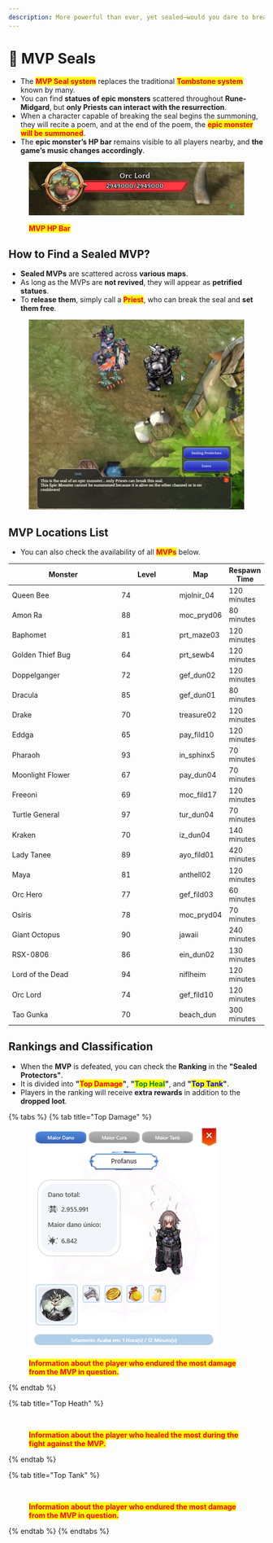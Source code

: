 ```yaml
---
description: More powerful than ever, yet sealed—would you dare to break this barrier?
---
```


# 💎 MVP Seals

* The <mark style="color:red;">**MVP Seal system**</mark> replaces the traditional <mark style="color:red;">**Tombstone system**</mark> known by many.
* You can find **statues of epic monsters** scattered throughout **Rune-Midgard**, but **only Priests can interact with the resurrection**.
* When a character capable of breaking the seal begins the summoning, they will recite a poem, and at the end of the poem, the <mark style="color:red;">**epic monster will be summoned**</mark>.
* The **epic monster’s HP bar** remains visible to all players nearby, and **the game’s music changes accordingly**.

<figure><img src="../.gitbook/assets/image (517).png" alt=""><figcaption><p><mark style="color:red;"><strong>MVP HP Bar</strong></mark></p></figcaption></figure>

## **How to Find a Sealed MVP?**

* **Sealed MVPs** are scattered across **various maps**.
* As long as the MVPs are **not revived**, they will appear as **petrified statues**.
* To **release them**, simply call a <mark style="color:red;">**Priest**</mark>, who can break the seal and **set them free**.

<figure><img src="../.gitbook/assets/image (5) (1) (1) (1) (1) (1) (1).png" alt=""><figcaption></figcaption></figure>

## **MVP Locations List**

* You can also check the availability of all <mark style="color:red;">**MVPs**</mark> below.

<table><thead><tr><th width="245">Monster</th><th width="126">Level</th><th>Map</th><th>Respawn Time</th></tr></thead><tbody><tr><td>Queen Bee</td><td>74</td><td>mjolnir_04</td><td>120 minutes</td></tr><tr><td>Amon Ra</td><td>88</td><td>moc_pryd06</td><td>80 minutes</td></tr><tr><td>Baphomet</td><td>81</td><td>prt_maze03</td><td>120 minutes</td></tr><tr><td>Golden Thief Bug</td><td>64</td><td>prt_sewb4</td><td>120 minutes</td></tr><tr><td>Doppelganger</td><td>72</td><td>gef_dun02</td><td>120 minutes</td></tr><tr><td>Dracula</td><td>85</td><td>gef_dun01</td><td>80 minutes</td></tr><tr><td>Drake</td><td>70</td><td>treasure02</td><td>120 minutes</td></tr><tr><td>Eddga</td><td>65</td><td>pay_fild10</td><td>120 minutes</td></tr><tr><td>Pharaoh</td><td>93</td><td>in_sphinx5</td><td>70 minutes</td></tr><tr><td>Moonlight Flower</td><td>67</td><td>pay_dun04</td><td>70 minutes</td></tr><tr><td>Freeoni</td><td>69</td><td>moc_fild17</td><td>120 minutes</td></tr><tr><td>Turtle General</td><td>97</td><td>tur_dun04</td><td>70 minutes</td></tr><tr><td>Kraken</td><td>70</td><td>iz_dun04</td><td>140 minutes</td></tr><tr><td>Lady Tanee</td><td>89</td><td>ayo_fild01</td><td>420 minutes</td></tr><tr><td>Maya</td><td>81</td><td>anthell02</td><td>120 minutes</td></tr><tr><td>Orc Hero</td><td>77</td><td>gef_fild03</td><td>60 minutes</td></tr><tr><td>Osíris</td><td>78</td><td>moc_pryd04</td><td>70 minutes</td></tr><tr><td>Giant Octopus</td><td>90</td><td>jawaii</td><td>240 minutes</td></tr><tr><td>RSX-0806</td><td>86</td><td>ein_dun02</td><td>130 minutes</td></tr><tr><td>Lord of the Dead</td><td>94</td><td>niflheim</td><td>120 minutes</td></tr><tr><td>Orc Lord</td><td>74</td><td>gef_fild10</td><td>120 minutes</td></tr><tr><td>Tao Gunka</td><td>70</td><td>beach_dun</td><td>300 minutes</td></tr></tbody></table>

## **Rankings and Classification**

* When the **MVP** is defeated, you can check the **Ranking** in the **"Sealed Protectors"**.
* It is divided into **"**<mark style="color:red;">**Top Damage**</mark>**"**, **"**<mark style="color:green;">**Top Heal**</mark>**"**, and **"**<mark style="color:blue;">**Top Tank**</mark>**"**.
* Players in the ranking will receive **extra rewards** in addition to the **dropped loot**.

{% tabs %}
{% tab title="Top Damage" %}
<figure><img src="../.gitbook/assets/x1 (1).png" alt=""><figcaption><p><mark style="color:red;"><strong>Information about the player who endured the most damage from the MVP in question.</strong></mark></p></figcaption></figure>
{% endtab %}

{% tab title="Top Heath" %}
<figure><img src="../.gitbook/assets/image (138).png" alt=""><figcaption><p><mark style="color:red;"><strong>Information about the player who healed the most during the fight against the MVP.</strong></mark></p></figcaption></figure>
{% endtab %}

{% tab title="Top Tank" %}
<figure><img src="../.gitbook/assets/image (139).png" alt=""><figcaption><p><mark style="color:red;"><strong>Information about the player who endured the most damage from the MVP in question.</strong></mark></p></figcaption></figure>
{% endtab %}
{% endtabs %}
